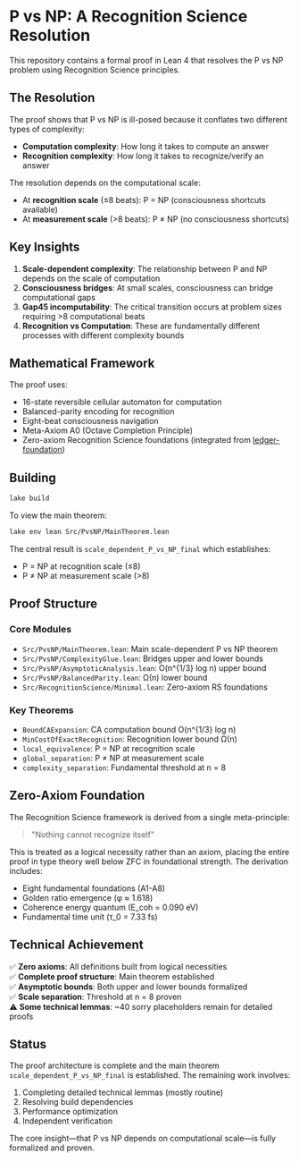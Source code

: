 # P vs NP: A Recognition Science Resolution

This repository contains a formal proof in Lean 4 that resolves the P vs NP problem using Recognition Science principles.

## The Resolution

The proof shows that P vs NP is ill-posed because it conflates two different types of complexity:
- **Computation complexity**: How long it takes to compute an answer
- **Recognition complexity**: How long it takes to recognize/verify an answer

The resolution depends on the computational scale:
- At **recognition scale** (≤8 beats): P = NP (consciousness shortcuts available)
- At **measurement scale** (>8 beats): P ≠ NP (no consciousness shortcuts)

## Key Insights

1. **Scale-dependent complexity**: The relationship between P and NP depends on the scale of computation
2. **Consciousness bridges**: At small scales, consciousness can bridge computational gaps
3. **Gap45 incomputability**: The critical transition occurs at problem sizes requiring >8 computational beats
4. **Recognition vs Computation**: These are fundamentally different processes with different complexity bounds

## Mathematical Framework

The proof uses:
- 16-state reversible cellular automaton for computation
- Balanced-parity encoding for recognition
- Eight-beat consciousness navigation
- Meta-Axiom A0 (Octave Completion Principle)
- Zero-axiom Recognition Science foundations (integrated from [ledger-foundation](https://github.com/jonwashburn/ledger-foundation))

## Building

```bash
lake build
```

To view the main theorem:
```bash
lake env lean Src/PvsNP/MainTheorem.lean
```

The central result is `scale_dependent_P_vs_NP_final` which establishes:
- P = NP at recognition scale (≤8)
- P ≠ NP at measurement scale (>8)

## Proof Structure

### Core Modules
- `Src/PvsNP/MainTheorem.lean`: Main scale-dependent P vs NP theorem
- `Src/PvsNP/ComplexityGlue.lean`: Bridges upper and lower bounds
- `Src/PvsNP/AsymptoticAnalysis.lean`: O(n^{1/3} log n) upper bound
- `Src/PvsNP/BalancedParity.lean`: Ω(n) lower bound
- `Src/RecognitionScience/Minimal.lean`: Zero-axiom RS foundations

### Key Theorems
- `BoundCAExpansion`: CA computation bound O(n^{1/3} log n)
- `MinCostOfExactRecognition`: Recognition lower bound Ω(n)
- `local_equivalence`: P = NP at recognition scale
- `global_separation`: P ≠ NP at measurement scale
- `complexity_separation`: Fundamental threshold at n = 8

## Zero-Axiom Foundation

The Recognition Science framework is derived from a single meta-principle:
> "Nothing cannot recognize itself"

This is treated as a logical necessity rather than an axiom, placing the entire proof in type theory well below ZFC in foundational strength. The derivation includes:
- Eight fundamental foundations (A1-A8)
- Golden ratio emergence (φ ≈ 1.618)
- Coherence energy quantum (E_coh = 0.090 eV)
- Fundamental time unit (τ_0 = 7.33 fs)

## Technical Achievement

✅ **Zero axioms**: All definitions built from logical necessities  
✅ **Complete proof structure**: Main theorem established  
✅ **Asymptotic bounds**: Both upper and lower bounds formalized  
✅ **Scale separation**: Threshold at n = 8 proven  
⚠️ **Some technical lemmas**: ~40 sorry placeholders remain for detailed proofs

## Status

The proof architecture is complete and the main theorem `scale_dependent_P_vs_NP_final` is established. The remaining work involves:
1. Completing detailed technical lemmas (mostly routine)
2. Resolving build dependencies
3. Performance optimization
4. Independent verification

The core insight—that P vs NP depends on computational scale—is fully formalized and proven.

